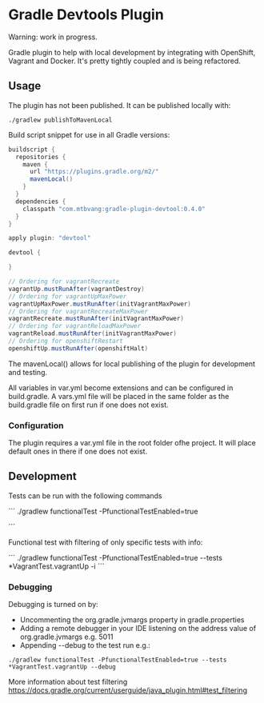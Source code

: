 # Gradle Devtools Plugin

Warning: work in progress.

Gradle plugin to help with local development by integrating with OpenShift, Vagrant and Docker. It's pretty tightly coupled and is being refactored. 


Usage
-----

The plugin has not been published. It can be published locally with:

```
./gradlew publishToMavenLocal
```

Build script snippet for use in all Gradle versions:

```groovy
buildscript {
  repositories {
    maven {
      url "https://plugins.gradle.org/m2/"
      mavenLocal()
    }
  }
  dependencies {
    classpath "com.mtbvang:gradle-plugin-devtool:0.4.0"
  }
}

apply plugin: "devtool"

devtool {

}

// Ordering for vagrantRecreate
vagrantUp.mustRunAfter(vagrantDestroy)
// Ordering for vagrantUpMaxPower
vagrantUpMaxPower.mustRunAfter(initVagrantMaxPower)
// Ordering for vagrantRecreateMaxPower
vagrantRecreate.mustRunAfter(initVagrantMaxPower)
// Ordering for vagrantReloadMaxPower
vagrantReload.mustRunAfter(initVagrantMaxPower)
// Ordering for openshiftRestart
openshiftUp.mustRunAfter(openshiftHalt)

```

The mavenLocal() allows for local publishing of the plugin for development and testing.

All variables in var.yml become extensions and can be configured in build.gradle. A vars.yml file will be placed in the same folder as the build.gradle file on first run if one does not exist. 


### Configuration

The plugin requires a var.yml file in the root folder ofhe project. It will place default ones in there if one does not exist.


Development
-----------

Tests can be run with the following commands

´´´
./gradlew functionalTest -PfunctionalTestEnabled=true

´´´

Functional test with filtering of only specific tests with info:

´´´
./gradlew functionalTest -PfunctionalTestEnabled=true --tests *VagrantTest.vagrantUp -i
´´´

### Debugging

Debugging is turned on by:

- Uncommenting the org.gradle.jvmargs property in gradle.properties
- Adding a remote debugger in your IDE listening on the address value of org.gradle.jvmargs e.g. 5011
- Appending --debug to the test run e.g.:

```
./gradlew functionalTest -PfunctionalTestEnabled=true --tests *VagrantTest.vagrantUp --debug
```

More information about test filtering https://docs.gradle.org/current/userguide/java_plugin.html#test_filtering

[here]:https://plugins.gradle.org/plugin/com.mtbvang.devtool
